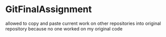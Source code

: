 # GitFinalAssignment
allowed to copy and paste current work on other repositories into original repository because no one worked on my original code
